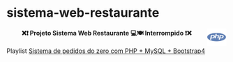 # sistema-web-restaurante
<img align="right" height="40" width="45" src="https://github.com/devicons/devicon/blob/master/icons/php/php-plain.svg">



<h4 align="center"> 
   ❌❗ Projeto Sistema Web Restaurante 💻🍽️ Interrompido ❗❌
</h4>

Playlist [Sistema de pedidos do zero com PHP + MySQL + Bootstrap4](https://www.youtube.com/playlist?list=PLQTbnae5fnDKqJkxhIp7mXETLAR1S7iU2)
